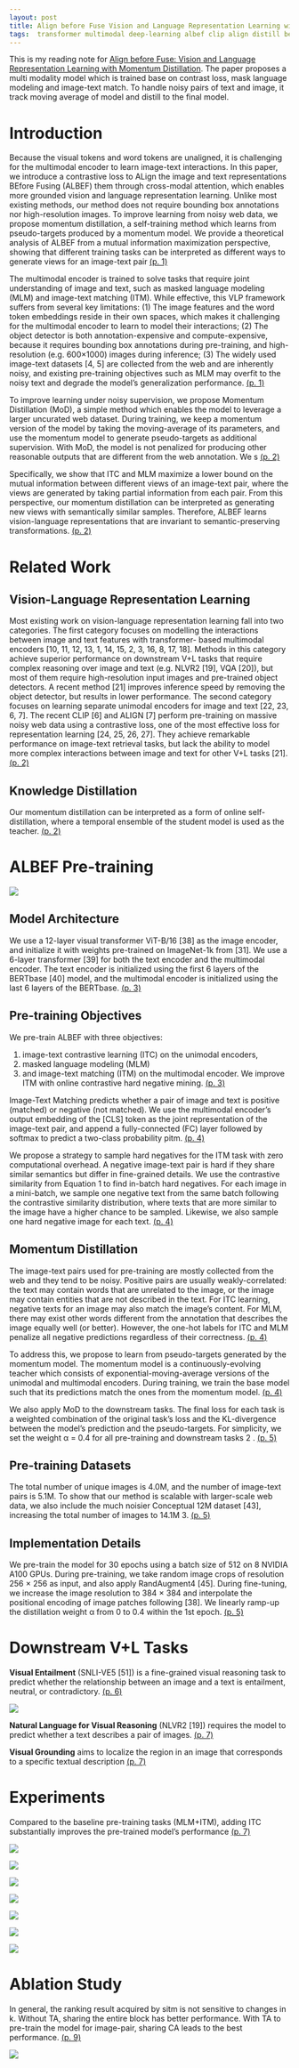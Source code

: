 ```yaml
---
layout: post
title: Align before Fuse Vision and Language Representation Learning with Momentum Distillation
tags:  transformer multimodal deep-learning albef clip align distill bert masked-language-modeling image-text-matching contrast-loss oscar uniter
---
```


This is my reading note for [Align before Fuse: Vision and Language Representation Learning with Momentum Distillation](https://github.com/salesforce/ALBEF/). The paper proposes a multi modality model which is trained base on contrast loss, mask language modeling and image-text match. To handle noisy pairs of text and image, it track moving average of model and distill to the final model.

# Introduction
Because the visual tokens and word tokens are unaligned, it is challenging for the multimodal encoder to learn image-text interactions. In this paper, we introduce a contrastive loss to ALign the image and text representations BEfore Fusing (ALBEF) them through cross-modal attention, which enables more grounded vision and language representation learning. Unlike most existing methods, our method does not require bounding box annotations nor high-resolution images. To improve learning from noisy web data, we propose momentum distillation, a self-training method which learns from pseudo-targets produced by a momentum model. We provide a theoretical analysis of ALBEF from a mutual information maximization perspective, showing that different training tasks can be interpreted as different ways to generate views for an image-text pair [(p. 1)](zotero://open-pdf/library/items/S4ZVFGIM?page=1&annotation=NY98ZZ9B)

The multimodal encoder is trained to solve tasks that require joint understanding of image and text, such as masked language modeling (MLM) and image-text matching (ITM).  While effective, this VLP framework suffers from several key limitations: (1) The image features and the word token embeddings reside in their own spaces, which makes it challenging for the multimodal encoder to learn to model their interactions; (2) The object detector is both annotation-expensive and compute-expensive, because it requires bounding box annotations during pre-training, and high- resolution (e.g. 600×1000) images during inference; (3) The widely used image-text datasets [4, 5] are collected from the web and are inherently noisy, and existing pre-training objectives such as MLM may overfit to the noisy text and degrade the model’s generalization performance. [(p. 1)](zotero://open-pdf/library/items/S4ZVFGIM?page=1&annotation=IGHPSR8C)

To improve learning under noisy supervision, we propose Momentum Distillation (MoD), a simple method which enables the model to leverage a larger uncurated web dataset. During training, we keep a momentum version of the model by taking the moving-average of its parameters, and use the momentum model to generate pseudo-targets as additional supervision. With MoD, the model is not penalized for producing other reasonable outputs that are different from the web annotation. We s [(p. 2)](zotero://open-pdf/library/items/S4ZVFGIM?page=2&annotation=NRAVBG2I)

Specifically, we show that ITC and MLM maximize a lower bound on the mutual information between different views of an image-text pair, where the views are generated by taking partial information from each pair. From this perspective, our momentum distillation can be interpreted as generating new views with semantically similar samples. Therefore, ALBEF learns vision-language representations that are invariant to semantic-preserving transformations. [(p. 2)](zotero://open-pdf/library/items/S4ZVFGIM?page=2&annotation=3RTWGNIM)

# Related Work
## Vision-Language Representation Learning
Most existing work on vision-language representation learning fall into two categories. The first category focuses on modelling the interactions between image and text features with transformer- based multimodal encoders [10, 11, 12, 13, 1, 14, 15, 2, 3, 16, 8, 17, 18]. Methods in this category achieve superior performance on downstream V+L tasks that require complex reasoning over image and text (e.g. NLVR2 [19], VQA [20]), but most of them require high-resolution input images and pre-trained object detectors. A recent method [21] improves inference speed by removing the object detector, but results in lower performance. The second category focuses on learning separate unimodal encoders for image and text [22, 23, 6, 7]. The recent CLIP [6] and ALIGN [7] perform pre-training on massive noisy web data using a contrastive loss, one of the most effective loss for representation learning [24, 25, 26, 27]. They achieve remarkable performance on image-text retrieval tasks, but lack the ability to model more complex interactions between image and text for other V+L tasks [21]. [(p. 2)](zotero://open-pdf/library/items/S4ZVFGIM?page=2&annotation=933LWXEF)

## Knowledge Distillation
Our momentum distillation can be interpreted as a form of online self-distillation, where a temporal ensemble of the student model is used as the teacher. [(p. 2)](zotero://open-pdf/library/items/S4ZVFGIM?page=2&annotation=JH6T2GK6)

# ALBEF Pre-training
![](https://raw.githubusercontent.com/zhangtemplar/zhangtemplar.github.io/master/uPic/liAlignFuseVision2021-3-x100-y470.png) 

## Model Architecture
We use a 12-layer visual transformer ViT-B/16 [38] as the image encoder, and initialize it with weights pre-trained on ImageNet-1k from [31]. We use a 6-layer transformer [39] for both the text encoder and the multimodal encoder. The text encoder is initialized using the first 6 layers of the BERTbase [40] model, and the multimodal encoder is initialized using the last 6 layers of the BERTbase. [(p. 3)](zotero://open-pdf/library/items/S4ZVFGIM?page=3&annotation=EVN7DAJ5)

## Pre-training Objectives
We pre-train ALBEF with three objectives: 
1. image-text contrastive learning (ITC) on the unimodal encoders, 
2. masked language modeling (MLM) 
3. and image-text matching (ITM) on the multimodal encoder. We improve ITM with online contrastive hard negative mining. [(p. 3)](zotero://open-pdf/library/items/S4ZVFGIM?page=3&annotation=JC85WW3K)

Image-Text Matching predicts whether a pair of image and text is positive (matched) or negative (not matched). We use the multimodal encoder’s output embedding of the [CLS] token as the joint representation of the image-text pair, and append a fully-connected (FC) layer followed by softmax to predict a two-class probability pitm. [(p. 4)](zotero://open-pdf/library/items/S4ZVFGIM?page=4&annotation=X7IAQMAS)

We propose a strategy to sample hard negatives for the ITM task with zero computational overhead.  A negative image-text pair is hard if they share similar semantics but differ in fine-grained details.  We use the contrastive similarity from Equation 1 to find in-batch hard negatives. For each image in a mini-batch, we sample one negative text from the same batch following the contrastive similarity distribution, where texts that are more similar to the image have a higher chance to be sampled.  Likewise, we also sample one hard negative image for each text. [(p. 4)](zotero://open-pdf/library/items/S4ZVFGIM?page=4&annotation=U6JXY5DA)

## Momentum Distillation
The image-text pairs used for pre-training are mostly collected from the web and they tend to be noisy. Positive pairs are usually weakly-correlated: the text may contain words that are unrelated to the image, or the image may contain entities that are not described in the text. For ITC learning, negative texts for an image may also match the image’s content. For MLM, there may exist other words different from the annotation that describes the image equally well (or better). However, the one-hot labels for ITC and MLM penalize all negative predictions regardless of their correctness. [(p. 4)](zotero://open-pdf/library/items/S4ZVFGIM?page=4&annotation=GXBI98Q3)

To address this, we propose to learn from pseudo-targets generated by the momentum model. The momentum model is a continuously-evolving teacher which consists of exponential-moving-average versions of the unimodal and multimodal encoders. During training, we train the base model such that its predictions match the ones from the momentum model. [(p. 4)](zotero://open-pdf/library/items/S4ZVFGIM?page=4&annotation=JU7AFLFP)

We also apply MoD to the downstream tasks. The final loss for each task is a weighted combination of the original task’s loss and the KL-divergence between the model’s prediction and the pseudo-targets.  For simplicity, we set the weight α = 0.4 for all pre-training and downstream tasks 2 . [(p. 5)](zotero://open-pdf/library/items/S4ZVFGIM?page=5&annotation=L36VGQL8)

## Pre-training Datasets
The total number of unique images is 4.0M, and the number of image-text pairs is 5.1M. To show that our method is scalable with larger-scale web data, we also include the much noisier Conceptual 12M dataset [43], increasing the total number of images to 14.1M 3. [(p. 5)](zotero://open-pdf/library/items/S4ZVFGIM?page=5&annotation=RCXL6QRJ)

## Implementation Details
We pre-train the model for 30 epochs using a batch size of 512 on 8 NVIDIA A100 GPUs. During pre-training, we take random image crops of resolution 256 × 256 as input, and also apply RandAugment4 [45]. During fine-tuning, we increase the image resolution to 384 × 384 and interpolate the positional encoding of image patches following [38]. We linearly ramp-up the distillation weight α from 0 to 0.4 within the 1st epoch. [(p. 5)](zotero://open-pdf/library/items/S4ZVFGIM?page=5&annotation=AX5CUUAU)

# Downstream V+L Tasks
**Visual Entailment** (SNLI-VE5 [51]) is a fine-grained visual reasoning task to predict whether the relationship between an image and a text is entailment, neutral, or contradictory. [(p. 6)](zotero://open-pdf/library/items/S4ZVFGIM?page=6&annotation=W9YDAG7G)

![](https://raw.githubusercontent.com/zhangtemplar/zhangtemplar.github.io/master/uPic/liAlignFuseVision2021-7-x97-y579.png) 

**Natural Language for Visual Reasoning** (NLVR2 [19]) requires the model to predict whether a text describes a pair of images. [(p. 7)](zotero://open-pdf/library/items/S4ZVFGIM?page=7&annotation=QQMUW7TG)

**Visual Grounding** aims to localize the region in an image that corresponds to a specific textual description [(p. 7)](zotero://open-pdf/library/items/S4ZVFGIM?page=7&annotation=4Q68T33L)

# Experiments
Compared to the baseline pre-training tasks (MLM+ITM), adding ITC substantially improves the pre-trained model’s performance [(p. 7)](zotero://open-pdf/library/items/S4ZVFGIM?page=7&annotation=HXVA7Y5H)

![](https://raw.githubusercontent.com/zhangtemplar/zhangtemplar.github.io/master/uPic/liAlignFuseVision2021-7-x106-y57.png) 

![](https://raw.githubusercontent.com/zhangtemplar/zhangtemplar.github.io/master/uPic/liAlignFuseVision2021-8-x102-y622.png) 

![](https://raw.githubusercontent.com/zhangtemplar/zhangtemplar.github.io/master/uPic/liAlignFuseVision2021-8-x153-y511.png) 

![](https://raw.githubusercontent.com/zhangtemplar/zhangtemplar.github.io/master/uPic/liAlignFuseVision2021-8-x138-y347.png) 

![](https://raw.githubusercontent.com/zhangtemplar/zhangtemplar.github.io/master/uPic/liAlignFuseVision2021-9-x101-y644.png) 

![](https://raw.githubusercontent.com/zhangtemplar/zhangtemplar.github.io/master/uPic/liAlignFuseVision2021-9-x256-y650.png) 

![](https://raw.githubusercontent.com/zhangtemplar/zhangtemplar.github.io/master/uPic/liAlignFuseVision2021-9-x250-y241.png) 

# Ablation Study
In general, the ranking result acquired by sitm is not sensitive to changes in k. Without TA, sharing the entire block has better performance. With TA to pre-train the model for image-pair, sharing CA leads to the best performance. [(p. 9)](zotero://open-pdf/library/items/S4ZVFGIM?page=9&annotation=J9XW5QJC)

![](https://raw.githubusercontent.com/zhangtemplar/zhangtemplar.github.io/master/uPic/liAlignFuseVision2021-9-x251-y157.png) 
